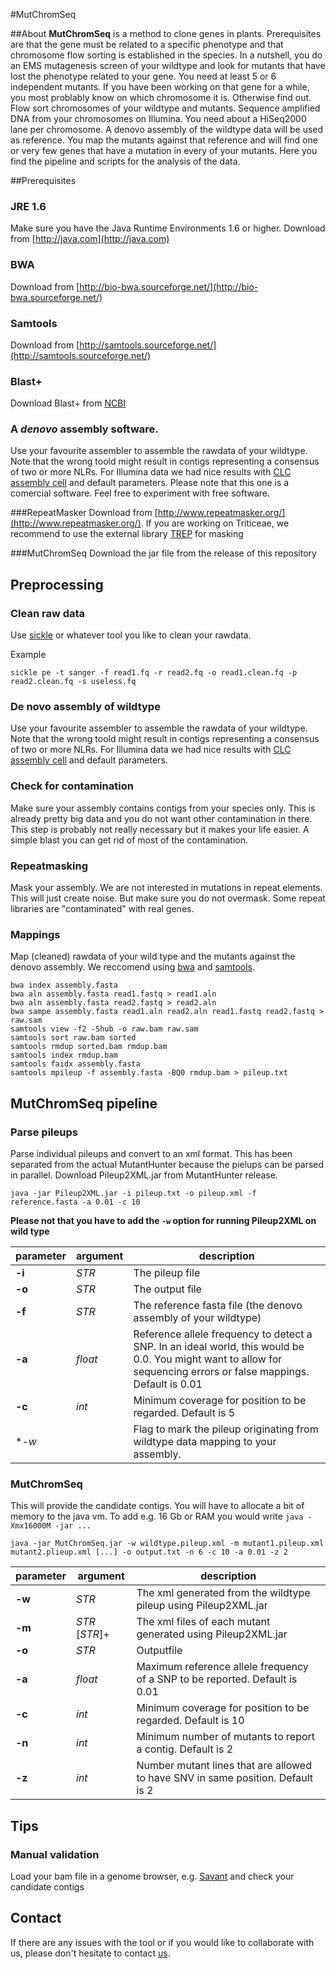 #MutChromSeq

##About
**MutChromSeq** is a method to clone genes in plants. Prerequisites are that the gene must be related to a specific phenotype and that chromosome flow sorting is established in the species.
In a nutshell, you do an EMS mutagenesis screen of your wildtype and look for mutants that have lost the phenotype related to your gene. You need at least 5 or 6 independent mutants. If you have been working on that gene for a while, you most problably know on which chromosome it is. Otherwise find out. Flow sort chromosomes of your wildtype and mutants. Sequence amplified DNA from your chromosomes on Illumina. You need about a HiSeq2000 lane per chromosome. A denovo assembly of the wildtype data will be used as reference. You map the mutants against that reference and will find one or very few genes that have a mutation in every of your mutants. Here you find the pipeline and scripts for the analysis of the data.

##Prerequisites

### JRE 1.6
Make sure you have the Java Runtime Environments 1.6 or higher. Download from [http://java.com](http://java.com)

### BWA
Download from [http://bio-bwa.sourceforge.net/](http://bio-bwa.sourceforge.net/)

### Samtools
Download from [http://samtools.sourceforge.net/](http://samtools.sourceforge.net/)

### Blast+
Download Blast+ from [NCBI](http://blast.ncbi.nlm.nih.gov/Blast.cgi?CMD=Web&PAGE_TYPE=BlastDocs&DOC_TYPE=Download)

### A *denovo* assembly software.
Use your favourite assembler to assemble the rawdata of your wildtype. Note that the wrong toold might result in contigs representing a consensus of two or more NLRs. For Illumina data we had nice results with [CLC assembly cell](http://www.clcbio.com/products/clc-assembly-cell/) and default parameters. Please note that this one is a comercial software. Feel free to experiment with free software.

###RepeatMasker
Download from [http://www.repeatmasker.org/](http://www.repeatmasker.org/). If you are working on Triticeae, we recommend to use the external library [TREP](http://wheat.pw.usda.gov/ITMI/Repeats/) for masking

###MutChromSeq
Download the jar file from the release of this repository



## Preprocessing

### Clean raw data
Use [sickle](http://bioinformatics.ucdavis.edu/software/) or whatever tool you like to clean your rawdata.

Example

```
sickle pe -t sanger -f read1.fq -r read2.fq -o read1.clean.fq -p read2.clean.fq -s useless.fq
``` 

### De novo assembly of wildtype

Use your favourite assembler to assemble the rawdata of your wildtype. Note that the wrong toold might result in contigs representing a consensus of two or more NLRs. For Illumina data we had nice results with [CLC assembly cell](http://www.clcbio.com/products/clc-assembly-cell/) and default parameters.

### Check for contamination
Make sure your assembly contains contigs from your species only. This is already  pretty big data and you do not want other contamination in there. This step is probably not really necessary but it makes your life easier. A simple blast you can get rid of most of the contamination. 

### Repeatmasking
Mask your assembly. We are not interested in mutations in repeat elements. This will just create noise. But make sure you do not overmask. Some repeat libraries are "contaminated" with real genes.


### Mappings

Map (cleaned) rawdata of your wild type and the mutants against the denovo assembly. We reccomend using [bwa](http://bio-bwa.sourceforge.net/) and [samtools](http://samtools.sourceforge.net/).

```
bwa index assembly.fasta
bwa aln assembly.fasta read1.fastq > read1.aln
bwa aln assembly.fasta read2.fastq > read2.aln
bwa sampe assembly.fasta read1.aln read2.aln read1.fastq read2.fastq > raw.sam
samtools view -f2 -Shub -o raw.bam raw.sam
samtools sort raw.bam sorted
samtools rmdup sorted.bam rmdup.bam
samtools index rmdup.bam
samtools faidx assembly.fasta
samtools mpileup -f assembly.fasta -BQ0 rmdup.bam > pileup.txt

```

## MutChromSeq pipeline

### Parse pileups
Parse individual pileups and convert to an xml format. This has been separated from the actual MutantHunter because the pielups can be parsed in parallel. Download Pileup2XML.jar from MutantHunter release.

```
java -jar Pileup2XML.jar -i pileup.txt -o pileup.xml -f reference.fasta -a 0.01 -c 10

```

**Please not that you have to add the `-w` option for running Pileup2XML on wild type**

parameter | argument        | description
---       |   ---           | ---
**-i**    | *STR*           | The pileup file
**-o**    | *STR* 			 | The output file
**-f**    | *STR*           | The reference fasta file (the denovo assembly of your wildtype)
**-a**    | *float*         | Reference allele frequency to detect a SNP. In an ideal world, this would be 0.0. You might want to allow for sequencing errors or false mappings. Default is 0.01
**-c**    | *int*           | Minimum coverage for position to be regarded. Default is 5
**-w*     |			        | Flag to mark the pileup originating from wildtype data mapping to your assembly.


### MutChromSeq

This will provide the candidate contigs.  You will have to allocate a bit of memory to the java vm. To add e.g. 16 Gb or RAM you would write `java -Xmx16000M -jar ...`

```
java -jar MutChromSeq.jar -w wildtype.pileup.xml -m mutant1.pileup.xml mutant2.plieup.xml [...] -o output.txt -n 6 -c 10 -a 0.01 -z 2 
```
parameter | argument        | description
---       |   ---           | ---
**-w**    | *STR*           | The xml generated from the wildtype pileup using Pileup2XML.jar
**-m**    | *STR* [*STR*]+  | The xml files of each mutant generated using Pileup2XML.jar
**-o**    | *STR*           | Outputfile
**-a**    | *float*         | Maximum reference allele frequency of a SNP to be reported. Default is 0.01
**-c**    | *int*           | Minimum coverage for position to be regarded. Default is 10
**-n**    | *int*           | Minimum number of mutants to report a contig. Default is 2
**-z**    | *int*           | Number mutant lines that are allowed to have SNV in same position. Default is 2



## Tips

### Manual validation
Load your bam file in a genome browser, e.g. [Savant](http://www.genomesavant.com/p/home/index) and check your candidate contigs


## Contact
If there are any issues with the tool or if you would like to collaborate with us, please don't hesitate to contact [us](mailto:burkhard.steuernagel@jic.ac.uk).
